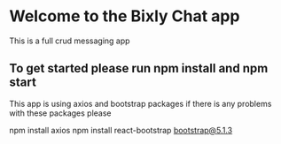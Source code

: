 # Welcome to the Bixly Chat app

This is a full crud messaging app

## To get started please run npm install and npm start

This app is using axios and bootstrap packages
if there is any problems with these packages please

npm install axios
npm install react-bootstrap bootstrap@5.1.3
